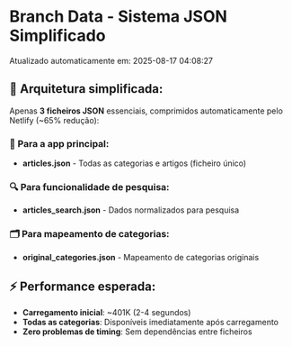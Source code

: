 # Branch Data - Sistema JSON Simplificado
Atualizado automaticamente em: 2025-08-17 04:08:27

## 🎯 Arquitetura simplificada:
Apenas **3 ficheiros JSON** essenciais, comprimidos automaticamente pelo Netlify (~65% redução):

### 📱 Para a app principal:
- **articles.json** - Todas as categorias e artigos (ficheiro único)

### 🔍 Para funcionalidade de pesquisa:
- **articles_search.json** - Dados normalizados para pesquisa

### 🗂️ Para mapeamento de categorias:
- **original_categories.json** - Mapeamento de categorias originais

## ⚡ Performance esperada:
- **Carregamento inicial**: ~401K (2-4 segundos)
- **Todas as categorias**: Disponíveis imediatamente após carregamento
- **Zero problemas de timing**: Sem dependências entre ficheiros
